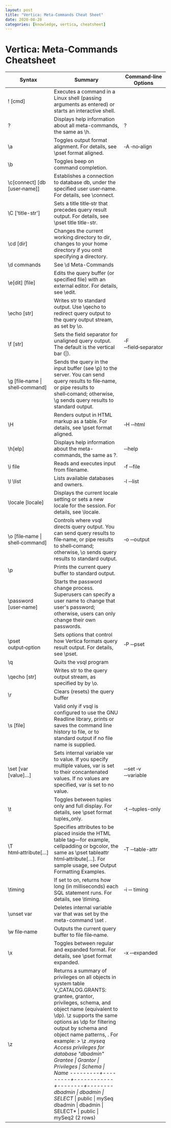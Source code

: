 ```yaml
---
layout: post
title: "Vertica: Meta-Commands Cheat Sheet"
date: 2020-08-28
categories: [knowledge, vertica, cheatsheet]
---
```


# Vertica: Meta-Commands Cheatsheet

| Syntax                          	| Summary                                                                                                                                                                                                                                                                                                                                                                                                                                                                                                                                                           	| Command‑line Options 	|
|---------------------------------	|-------------------------------------------------------------------------------------------------------------------------------------------------------------------------------------------------------------------------------------------------------------------------------------------------------------------------------------------------------------------------------------------------------------------------------------------------------------------------------------------------------------------------------------------------------------------	|----------------------	|
| \! [cmd]                        	| Executes a command in a Linux shell (passing arguments as entered) or starts an interactive shell.                                                                                                                                                                                                                                                                                                                                                                                                                                                                	|                      	|
| \?                              	| Displays help information about all meta-commands, the same as \h.                                                                                                                                                                                                                                                                                                                                                                                                                                                                                                	| ?                    	|
| \a                              	| Toggles output format alignment. For details, see \pset format aligned.                                                                                                                                                                                                                                                                                                                                                                                                                                                                                           	| ‑A ‑no‑align         	|
| \b                              	| Toggles beep on command completion.                                                                                                                                                                                                                                                                                                                                                                                                                                                                                                                               	|                      	|
| \c[connect] [db [user‑name]]    	| Establishes a connection to database db, under the specified user user‑name. For details, see \connect.                                                                                                                                                                                                                                                                                                                                                                                                                                                           	|                      	|
| \C ['title-str']                	| Sets a title title‑str that precedes query result output. For details, see \pset title title-str.                                                                                                                                                                                                                                                                                                                                                                                                                                                                 	|                      	|
| \cd [dir]                       	| Changes the current working directory to dir, changes to your home directory if you omit specifying a directory.                                                                                                                                                                                                                                                                                                                                                                                                                                                  	|                      	|
| \d commands                     	| See \d Meta-Commands                                                                                                                                                                                                                                                                                                                                                                                                                                                                                                                                              	|                      	|
| \e[dit] [file]                  	| Edits the query buffer (or specified file) with an external editor. For details, see \edit.                                                                                                                                                                                                                                                                                                                                                                                                                                                                       	|                      	|
| \echo [str]                     	| Writes str to standard output. Use \qecho to redirect query output to the query output stream, as set by \o.                                                                                                                                                                                                                                                                                                                                                                                                                                                      	|                      	|
| \f [str]                        	| Sets the field separator for unaligned query output. The default is the vertical bar (\|).                                                                                                                                                                                                                                                                                                                                                                                                                                                                        	| ‑F ‑‑field‑separator 	|
| \g [file‑name \| shell‑command] 	| Sends the query in the input buffer (see \p) to the server. You can send query results to file‑name, or pipe results to shell‑comand; otherwise, \g sends query results to standard output.                                                                                                                                                                                                                                                                                                                                                                       	|                      	|
| \H                              	| Renders output in HTML markup as a table. For details, see \pset format aligned.                                                                                                                                                                                                                                                                                                                                                                                                                                                                                  	| ‑H ‑‑html            	|
| \h[elp]                         	| Displays help information about the meta-commands, the same as \?.                                                                                                                                                                                                                                                                                                                                                                                                                                                                                                	| ‑‑help               	|
| \i file                         	| Reads and executes input from filename.                                                                                                                                                                                                                                                                                                                                                                                                                                                                                                                           	| ‑f ‑‑file            	|
| \l \list                        	| Lists available databases and owners.                                                                                                                                                                                                                                                                                                                                                                                                                                                                                                                             	| ‑l ‑‑list            	|
| \locale [locale]                	| Displays the current locale setting or sets a new locale for the session. For details, see \locale.                                                                                                                                                                                                                                                                                                                                                                                                                                                               	|                      	|
| \o [file‑name \| shell‑command] 	| Controls where vsql directs query output. You can send query results to file‑name, or pipe results to shell‑comand; otherwise, \o sends query results to standard output.                                                                                                                                                                                                                                                                                                                                                                                         	| ‑o ‑‑output          	|
| \p                              	| Prints the current query buffer to standard output.                                                                                                                                                                                                                                                                                                                                                                                                                                                                                                               	|                      	|
| \password [user‑name]           	| Starts the password change process. Superusers can specify a user name to change that user's password; otherwise, users can only change their own passwords.                                                                                                                                                                                                                                                                                                                                                                                                      	|                      	|
| \pset output‑option             	| Sets options that control how Vertica formats query result output. For details, see \pset.                                                                                                                                                                                                                                                                                                                                                                                                                                                                        	| ‑P ‑‑pset            	|
| \q                              	| Quits the vsql program                                                                                                                                                                                                                                                                                                                                                                                                                                                                                                                                            	|                      	|
| \qecho [str]                    	| Writes str to the query output stream, as specified by by \o.                                                                                                                                                                                                                                                                                                                                                                                                                                                                                                     	|                      	|
| \r                              	| Clears (resets) the query buffer                                                                                                                                                                                                                                                                                                                                                                                                                                                                                                                                  	|                      	|
| \s [file]                       	| Valid only if vsql is configured to use the GNU Readline library, prints or saves the command line history to file, or to standard output if no file name is supplied.                                                                                                                                                                                                                                                                                                                                                                                            	|                      	|
| \set [var [value]…]             	| Sets internal variable var to value. If you specify multiple values, var is set to their concantenated values. If no values are specified, var is set to no value.                                                                                                                                                                                                                                                                                                                                                                                                	| ‑‑set ‑v ‑‑variable  	|
| \t                              	| Toggles between tuples only and full display. For details, see \pset format tuples_only.                                                                                                                                                                                                                                                                                                                                                                                                                                                                          	| ‑t ‑‑tuples-only     	|
| \T html‑attribute[…]            	| Specifies attributes to be placed inside the HTML table tag—for example, cellpadding or bgcolor, the same as \pset tableattr html‑attribute[…]. For sample usage, see Output Formatting Examples.                                                                                                                                                                                                                                                                                                                                                                 	| ‑T ‑‑table-attr      	|
| \timing                         	| If set to on, returns how long (in milliseconds) each SQL statement runs. For details, see \timing.                                                                                                                                                                                                                                                                                                                                                                                                                                                               	| ‑i ‑‑ timing         	|
| \unset var                      	| Deletes internal variable var that was set by the meta-command \set .                                                                                                                                                                                                                                                                                                                                                                                                                                                                                             	|                      	|
| \w file‑name                    	| Outputs the current query buffer to file file‑name.                                                                                                                                                                                                                                                                                                                                                                                                                                                                                                               	|                      	|
| \x                              	| Toggles between regular and expanded format. For details, see \pset format expanded.                                                                                                                                                                                                                                                                                                                                                                                                                                                                              	| ‑x ‑‑expanded        	|
| \z                              	| Returns a summary of privileges on all objects in system table V_CATALOG.GRANTS: grantee, grantor, privileges, schema, and object name (equivalent to \dp). \z supports the same options as \dp for filtering output by schema and object name patterns, . For example: > \z *.*myseq*      Access privileges for database "dbadmin"  Grantee \| Grantor \| Privileges \| Schema \|  Name ---------+---------+------------+--------+--------  dbadmin \| dbadmin \| SELECT*    \| public \| mySeq  dbadmin \| dbadmin \| SELECT*    \| public \| mySeq2 (2 rows)  	|                      	|